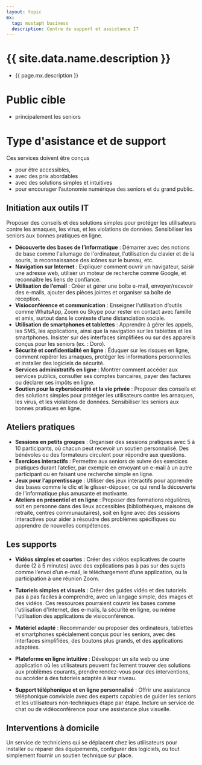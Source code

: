 ```yaml
---
layout: topic
mx:
  tag: mustaph business
  description: Centre de support et assistance IT
---
```


# {{ site.data.name.description }}
- {{ page.mx.description }}



# Public cible
- principalement les seniors

# Type d'asistance et de support

Ces services doivent être conçus 
- pour être accessibles, 
- avec des prix abordables 
- avec des solutions simples et intuitives
- pour encourager l’autonomie numérique des seniors et du grand public.


## Initiation aux outils IT

Proposer des conseils et des solutions simples pour protéger les utilisateurs contre les arnaques, les virus, et les violations de données. Sensibiliser les seniors aux bonnes pratiques en ligne.
   - **Découverte des bases de l’informatique** : Démarrer avec des notions de base comme l'allumage de l'ordinateur, l'utilisation du clavier et de la souris, la reconnaissance des icônes sur le bureau, etc.
   - **Navigation sur Internet** : Expliquer comment ouvrir un navigateur, saisir une adresse web, utiliser un moteur de recherche comme Google, et reconnaître les liens de confiance.
   - **Utilisation de l’email** : Créer et gérer une boîte e-mail, envoyer/recevoir des e-mails, ajouter des pièces jointes et organiser sa boîte de réception.
   - **Visioconférence et communication** : Enseigner l'utilisation d’outils comme WhatsApp, Zoom ou Skype pour rester en contact avec famille et amis, surtout dans le contexte d’une distanciation sociale.
   - **Utilisation de smartphones et tablettes** : Apprendre à gérer les appels, les SMS, les applications, ainsi que la navigation sur les tablettes et les smartphones. Insister sur des interfaces simplifiées ou sur des appareils conçus pour les seniors (ex. : Doro).
   - **Sécurité et confidentialité en ligne** : Éduquer sur les risques en ligne, comment repérer les arnaques, protéger les informations personnelles et installer des logiciels de sécurité.
   - **Services administratifs en ligne** : Montrer comment accéder aux services publics, consulter ses comptes bancaires, payer des factures ou déclarer ses impôts en ligne.
   - **Soutien pour la cybersécurité et la vie privée** : Proposer des conseils et des solutions simples pour protéger les utilisateurs contre les arnaques, les virus, et les violations de données. Sensibiliser les seniors aux bonnes pratiques en ligne.

## Ateliers pratiques
   
- **Sessions en petits groupes** : Organiser des sessions pratiques avec 5 à 10 participants, où chacun peut recevoir un soutien personnalisé. Des bénévoles ou des formateurs circulent pour répondre aux questions.
- **Exercices interactifs** : Permettre aux seniors de suivre des exercices pratiques durant l’atelier, par exemple en envoyant un e-mail à un autre participant ou en faisant une recherche simple en ligne.
- **Jeux pour l’apprentissage** : Utiliser des jeux interactifs pour apprendre des bases comme le clic et le glisser-déposer, ce qui rend la découverte de l’informatique plus amusante et motivante.
-  **Ateliers en présentiel et en ligne** : Proposer des formations régulières, soit en personne dans des lieux accessibles (bibliothèques, maisons de retraite, centres communautaires), soit en ligne avec des sessions interactives pour aider à résoudre des problèmes spécifiques ou apprendre de nouvelles compétences.


## Les supports

- **Vidéos simples et courtes** : Créer des vidéos explicatives de courte durée (2 à 5 minutes) avec des explications pas à pas sur des sujets comme l’envoi d’un e-mail, le téléchargement d’une application, ou la participation à une réunion Zoom.

-  **Tutoriels simples et visuels** : Créer des guides vidéo et des tutoriels pas à pas faciles à comprendre, avec un langage simple, des images et des vidéos. Ces ressources pourraient couvrir les bases comme l'utilisation d'Internet, des e-mails, la sécurité en ligne, ou même l'utilisation des applications de visioconférence.
-  **Matériel adapté** : Recommander ou proposer des ordinateurs, tablettes et smartphones spécialement conçus pour les seniors, avec des interfaces simplifiées, des boutons plus grands, et des applications adaptées.
- **Plateforme en ligne intuitive** : Développer un site web ou une application où les utilisateurs peuvent facilement trouver des solutions aux problèmes courants, prendre rendez-vous pour des interventions, ou accéder à des tutoriels adaptés à leur niveau.
-  **Support téléphonique et en ligne personnalisé** : Offrir une assistance téléphonique conviviale avec des experts capables de guider les seniors et les utilisateurs non-techniques étape par étape. Inclure un service de chat ou de vidéoconférence pour une assistance plus visuelle.

## Interventions à domicile

Un service de techniciens qui se déplacent chez les utilisateurs pour installer ou réparer des équipements, configurer des logiciels, ou tout simplement fournir un soutien technique sur place.

